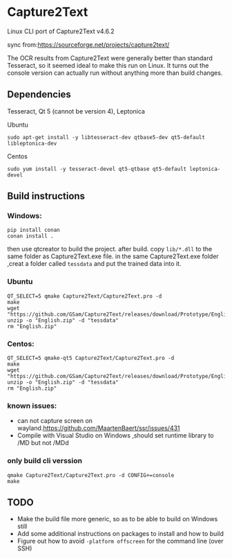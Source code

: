 # Capture2Text
Linux CLI port of Capture2Text v4.6.2

sync from:https://sourceforge.net/projects/capture2text/

The OCR results from Capture2Text were generally better than standard Tesseract, so it seemed ideal to make this run on Linux. It turns out the console version can actually run without anything more than build changes.

## Dependencies
Tesseract, Qt 5 (cannot be version 4), Leptonica

Ubuntu

`sudo apt-get install -y libtesseract-dev qtbase5-dev qt5-default libleptonica-dev`

Centos

`sudo yum install -y tesseract-devel qt5-qtbase qt5-default leptonica-devel`

## Build instructions

### Windows:

```
pip install conan
conan install .
```
then use qtcreator to build the project.
after build.
copy `lib/*.dll` to the same folder as Capture2Text.exe file.
in the same Capture2Text.exe folder ,creat a folder called `tessdata` and put the trained data into it.


### Ubuntu

```
QT_SELECT=5 qmake Capture2Text/Capture2Text.pro -d
make
wget "https://github.com/GSam/Capture2Text/releases/download/Prototype/English.zip"
unzip -o "English.zip" -d "tessdata"
rm "English.zip"
```

### Centos:

```
QT_SELECT=5 qmake-qt5 Capture2Text/Capture2Text.pro -d
make
wget "https://github.com/GSam/Capture2Text/releases/download/Prototype/English.zip"
unzip -o "English.zip" -d "tessdata"
rm "English.zip"
```
### known issues:
* can not capture screen on wayland.https://github.com/MaartenBaert/ssr/issues/431
* Compile with Visual Studio on Windows ,should set runtime library to /MD but not /MDd

### only build cli verssion

```
qmake Capture2Text/Capture2Text.pro -d CONFIG+=console
make
```

## TODO
* Make the build file more generic, so as to be able to build on Windows still
* Add some additional instructions on packages to install and how to build
* Figure out how to avoid `-platform offscreen` for the command line (over SSH)
